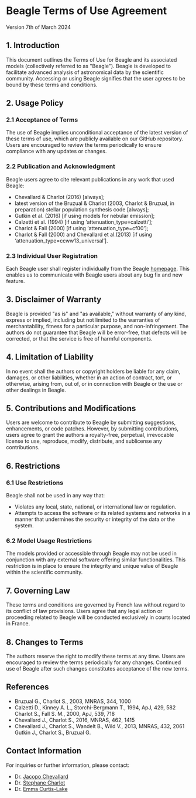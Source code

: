 # Beagle Terms of Use Agreement
Version 7th of March 2024

## 1. Introduction
This document outlines the Terms of Use for Beagle and its associated models (collectively referred to as "Beagle"). Beagle is developed to facilitate advanced analysis of astronomical data by the scientific community. Accessing or using Beagle signifies that the user agrees to be bound by these terms and conditions.

## 2. Usage Policy
### 2.1 Acceptance of Terms
The use of Beagle implies unconditional acceptance of the latest version of these terms of use, which are publicly available on our GitHub repository. Users are encouraged to review the terms periodically to ensure compliance with any updates or changes.
### 2.2 Publication and Acknowledgment
Beagle users agree to cite relevant publications in any work that used Beagle:
- Chevallard & Charlot (2016) [always];
- latest version of the Bruzual & Charlot (2003, Charlot & Bruzual, in preparation) stellar population synthesis code [always];
- Gutkin et al. (2016) [if using models for nebular emission];
- Calzetti et al. (1994) [if using ‘attenuation_type=calzetti’];
- Charlot & Fall (2000) [if using ‘attenuation_type=cf00’];
- Charlot & Fall (2000) and Chevallard et al.(2013) [if using ‘attenuation_type=ccww13_universal’].
### 2.3 Individual User Registration
Each Beagle user shall register individually from the Beagle [homepage](https://www.iap.fr/beagle/). This enables us to communicate with Beagle users about any bug fix and new feature.

## 3. Disclaimer of Warranty
Beagle is provided "as is" and "as available," without warranty of any kind, express or implied, including but not limited to the warranties of merchantability, fitness for a particular purpose, and non-infringement. The authors do not guarantee that Beagle will be error-free, that defects will be corrected, or that the service is free of harmful components.

## 4. Limitation of Liability
In no event shall the authors or copyright holders be liable for any claim, damages, or other liabilities, whether in an action of contract, tort, or otherwise, arising from, out of, or in connection with Beagle or the use or other dealings in Beagle.

## 5. Contributions and Modifications
Users are welcome to contribute to Beagle by submitting suggestions, enhancements, or code patches. However, by submitting contributions, users agree to grant the authors a royalty-free, perpetual, irrevocable license to use, reproduce, modify, distribute, and sublicense any contributions.

## 6. Restrictions
### 6.1 Use Restrictions
Beagle shall not be used in any way that:
- Violates any local, state, national, or international law or regulation.
- Attempts to access the software or its related systems and networks in a manner that undermines the security or integrity of the data or the system.

### 6.2 Model Usage Restrictions
The models provided or accessible through Beagle may not be used in conjunction with any external software offering similar functionalities. This restriction is in place to ensure the integrity and unique value of Beagle within the scientific community.

## 7. Governing Law
These terms and conditions are governed by French law without regard to its conflict of law provisions. Users agree that any legal action or proceeding related to Beagle will be conducted exclusively in courts located in France.

## 8. Changes to Terms
The authors reserve the right to modify these terms at any time. Users are encouraged to review the terms periodically for any changes. Continued use of Beagle after such changes constitutes acceptance of the new terms.

## References
- Bruzual G., Charlot S., 2003, MNRAS, 344, 1000
- Calzetti D., Kinney A. L., Storchi-Bergmann T., 1994, ApJ, 429, 582 Charlot S., Fall S. M., 2000, ApJ, 539, 718
- Chevallard J., Charlot S., 2016, MNRAS, 462, 1415
- Chevallard J., Charlot S., Wandelt B., Wild V., 2013, MNRAS, 432, 2061 Gutkin J., Charlot S., Bruzual G.

## Contact Information
For inquiries or further information, please contact:

- Dr. [Jacopo Chevallard](https://veilmail.io/jacopo)
- Dr. [Stephane Charlot](https://veilmail.io/stephane)
- Dr. [Emma Curtis-Lake](https://veilmail.io/emma)
